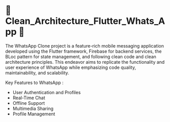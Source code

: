 # 🔹 Clean_Architecture_Flutter_Whats_App 💬

The WhatsApp Clone project is a feature-rich mobile messaging application developed using the Flutter framework, Firebase for backend services, the BLoc pattern for state management, and following clean code and clean architecture principles. This endeavor aims to replicate the functionality and user experience of WhatsApp while emphasizing code quality, maintainability, and scalability.

Key Features to WhatsApp :
  - User Authentication and Profiles
  - Real-Time Chat
  - Offline Support
  - Multimedia Sharing
  - Profile Management
